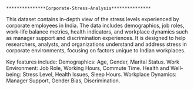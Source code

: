                                                                            ***************Corporate-Stress-Analysis***************
This dataset contains in-depth view of the stress levels experienced by corporate employees in India. The data includes demographics, job roles, work-life balance metrics, health indicators, and workplace dynamics such as manager support and discrimination experiences. It is designed to help researchers, analysts, and organizations understand and address stress in corporate environments, focusing on factors unique to Indian workplaces.

Key features include:
Demographics: Age, Gender, Marital Status.
Work Environment: Job Role, Working Hours, Commute Time.
Health and Well-being: Stress Level, Health Issues, Sleep Hours.
Workplace Dynamics: Manager Support, Gender Bias, Discrimination.
